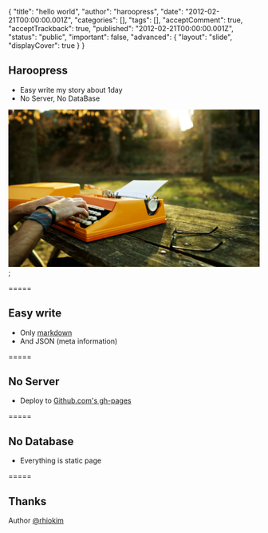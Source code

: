 {
    "title": "hello world",
    "author": "haroopress",
    "date": "2012-02-21T00:00:00.001Z",
    "categories": [],
    "tags": [],
    "acceptComment": true,
    "acceptTrackback": true,
    "published": "2012-02-21T00:00:00.001Z",
    "status": "public",
    "important": false,
    "advanced": {
        "layout": "slide",
        "displayCover": true
    }
}

## Haroopress 

* Easy write my story about 1day
* No Server, No DataBase

![cover](./@img/cover.jpg);

=====

## Easy write 

* Only [markdown](http://daringfireball.net/projects/markdown/)
* And JSON (meta information)

=====

## No Server

* Deploy to [Github.com's gh-pages](https://help.github.com/articles/what-are-github-pages)

=====

## No Database

* Everything is static page

=====

## Thanks

Author [@rhiokim](http://twitter.com/@rhiokim)

